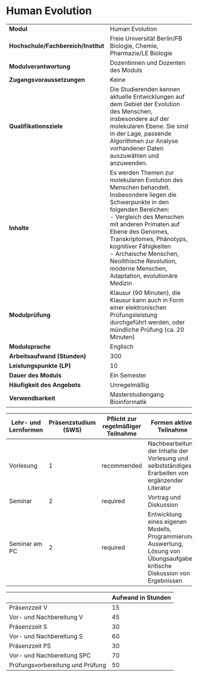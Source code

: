 # Human Evolution
|                                    |   |
|------------------------------------|---|
|**Modul**                           | Human Evolution |
|**Hochschule/Fachbereich/Institut** | Freie Universität Berlin/FB Biologie, Chemie, Pharmazie/LE Biologie |
|**Modulverantwortung**              | Dozentinnen und Dozenten des Moduls |
|**Zugangsvoraussetzungen**          | Keine |
|**Qualifikationsziele**             | Die Studierenden kennen aktuelle Entwicklungen auf dem Gebiet der Evolution des Menschen, insbesondere auf der molekularen Ebene. Sie sind in der Lage, passende Algorithmen zur Analyse vorhandener Daten auszuwählen und anzuwenden. |
|**Inhalte**                         | Es werden Themen zur molekularen Evolution des Menschen behandelt. Insbesondere liegen die Schwerpunkte in den folgenden Bereichen:<br>- Vergleich des Menschen mit anderen Primaten auf Ebene des Genomes, Transkriptomes, Phänotyps, kognitiver Fähigkeiten<br>- Archaische Menschen, Neolithische Revolution, moderne Menschen, Adaptation, evolutionäre Medizin |
|**Modulprüfung**                    | Klausur (90 Minuten), die Klausur kann auch in Form einer elektronischen Prüfungsleistung durchgeführt werden, oder mündliche Prüfung (ca. 20 Minuten) |
|**Modulsprache**                    | Englisch |
|**Arbeitsaufwand (Stunden)**        | 300 |
|**Leistungspunkte (LP)**            | 10 |
|**Dauer des Moduls**                | Ein Semester |
|**Häufigkeit des Angebots**         | Unregelmäßig |
|**Verwendbarkeit**                  | Masterstudiengang Bioinformatik |

| Lehr- und Lernformen | Präsenzstudium <br> (SWS) | Pflicht zur regelmäßiger Teilnahme | Formen aktiver Teilnahme |
| ---------------------|---------------------------|------------------------------------|------------------------- |
| Vorlesung            | 1                         | recommended                        | Nachbearbeitung der Inhalte der Vorlesung und selbstständiges Erarbeiten von ergänzender Literatur |
| Seminar              | 2                         | required                           | Vortrag und Diskussion   |
| Seminar am PC        | 2                         | required                           | Entwicklung eines eigenen Modells, Programmierung, Auswertung, Lösung von Übungsaufgaben, kritische Diskussion von Ergebnissen |

|   | Aufwand in Stunden |
| - |--------------------|
| Präsenzzeit V                            | 15    |
| Vor- und Nachbereitung V                 | 45    |
| Präsenzzeit S                            | 30    |
| Vor- und Nachbereitung S                 | 60    |
| Präsenzzeit PS                           | 30    |
| Vor- und Nachbereitung SPC               | 70    |
| Prüfungsvorbereitung und Prüfung         | 50    |
